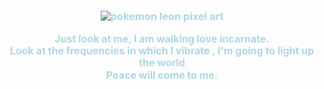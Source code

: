 <h3 align="center" style="color: #add8e6; line-height: 1.2;">
 
 
<p align="center">
  <img src="https://i.postimg.cc/8CMt2Q6g/tumblr-1658d44139238e25927f4c1a9a5f1150-f144008c-1280.gif"300" alt="pokemon leon pixel art" />
</p>

<div align="center" style="color: #add8e6; font-size: 1rem; line-height: 1.2;">
  
  <div align="center" style="color: #add8e6; font-size: 1rem; line-height: 1.2;">
  <!-- First Paragraph -->
  <p>
  Just look at me, I am walking love incarnate. <br/>
   Look at the frequencies in which I vibrate , 
   I'm going to light up the world <br/>
   Peace will come to me.
  </p>
  



